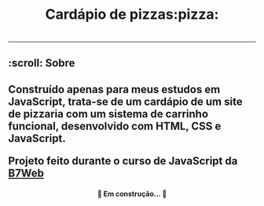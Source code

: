 <h1 align = "center">Cardápio de pizzas:pizza:<h1>
  
<hr>  
  
<h2>:scroll: Sobre<h2>
  
Construído apenas para meus estudos em JavaScript, trata-se de um cardápio de um site de pizzaria com um sistema de carrinho funcional, desenvolvido com HTML, CSS e JavaScript.
 
Projeto feito durante o curso de JavaScript da [B7Web](https://alunos.b7web.com.br/)
 
<h4 align="center"> 🚧  Em construção...  🚧 </h4>


